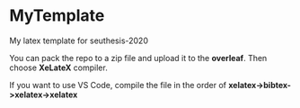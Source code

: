 # MyTemplate
My latex template for seuthesis-2020

You can pack the repo to a zip file and upload it to the **overleaf**. Then choose **XeLateX** compiler.

If you want to use VS Code, compile the file in the order of **xelatex->bibtex->xelatex->xelatex**




